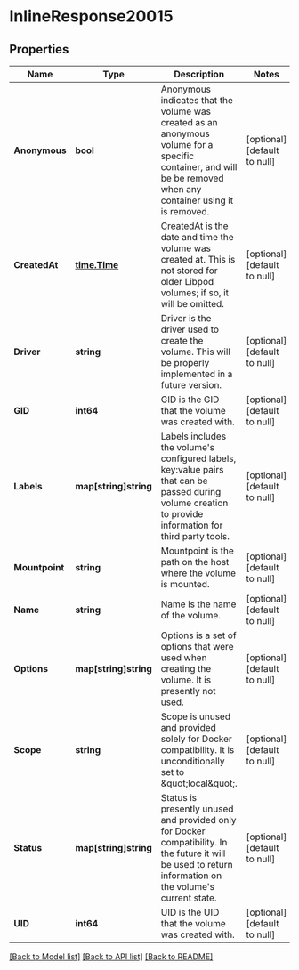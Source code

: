 # InlineResponse20015

## Properties
Name | Type | Description | Notes
------------ | ------------- | ------------- | -------------
**Anonymous** | **bool** | Anonymous indicates that the volume was created as an anonymous volume for a specific container, and will be be removed when any container using it is removed. | [optional] [default to null]
**CreatedAt** | [**time.Time**](time.Time.md) | CreatedAt is the date and time the volume was created at. This is not stored for older Libpod volumes; if so, it will be omitted. | [optional] [default to null]
**Driver** | **string** | Driver is the driver used to create the volume. This will be properly implemented in a future version. | [optional] [default to null]
**GID** | **int64** | GID is the GID that the volume was created with. | [optional] [default to null]
**Labels** | **map[string]string** | Labels includes the volume&#x27;s configured labels, key:value pairs that can be passed during volume creation to provide information for third party tools. | [optional] [default to null]
**Mountpoint** | **string** | Mountpoint is the path on the host where the volume is mounted. | [optional] [default to null]
**Name** | **string** | Name is the name of the volume. | [optional] [default to null]
**Options** | **map[string]string** | Options is a set of options that were used when creating the volume. It is presently not used. | [optional] [default to null]
**Scope** | **string** | Scope is unused and provided solely for Docker compatibility. It is unconditionally set to \&quot;local\&quot;. | [optional] [default to null]
**Status** | **map[string]string** | Status is presently unused and provided only for Docker compatibility. In the future it will be used to return information on the volume&#x27;s current state. | [optional] [default to null]
**UID** | **int64** | UID is the UID that the volume was created with. | [optional] [default to null]

[[Back to Model list]](../README.md#documentation-for-models) [[Back to API list]](../README.md#documentation-for-api-endpoints) [[Back to README]](../README.md)

